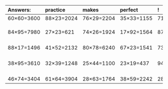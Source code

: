 | Answers: | practice | makes | perfect | ! |
| :--- | :--- | :--- | :--- | :--- |
| 60×60=3600 | 88×23=2024 | 76×29=2204 | 35×33=1155 | 71×92=6532 | 
|   |   |   |   |   | 
|   |   |   |   |   | 
|   |   |   |   |   | 
| 84×95=7980 | 27×23=621 | 74×26=1924 | 17×92=1564 | 87×47=4089 | 
|   |   |   |   |   | 
|   |   |   |   |   | 
|   |   |   |   |   | 
|   |   |   |   |   | 
| 88×17=1496 | 41×52=2132 | 80×78=6240 | 67×23=1541 | 73×88=6424 | 
|   |   |   |   |   | 
|   |   |   |   |   | 
|   |   |   |   |   | 
|   |   |   |   |   | 
| 38×95=3610 | 32×39=1248 | 25×44=1100 | 23×19=437 | 94×51=4794 | 
|   |   |   |   |   | 
|   |   |   |   |   | 
|   |   |   |   |   | 
|   |   |   |   |   | 
| 46×74=3404 | 61×64=3904 | 28×63=1764 | 38×59=2242 | 28×17=476 | 
